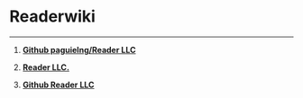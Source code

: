 # Readerwiki

---

1. **[Github paguielng/Reader LLC](https://github.com/paguielng/Reader)**

2. **[Reader LLC.](https://paguielng.gitlab.io/Reader)**

3. **[Github Reader LLC](https://github.com/Reader-LLC)**